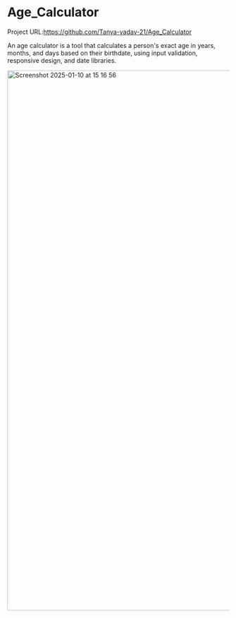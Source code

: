# Age_Calculator
Project URL:https://github.com/Tanya-yadav-21/Age_Calculator

An age calculator is a tool that calculates a person's exact age in years, months, and days based on their birthdate, using input validation, responsive design, and date libraries.

<img width="1225" alt="Screenshot 2025-01-10 at 15 16 56" src="https://github.com/user-attachments/assets/2d2fb758-0c66-4dbd-949c-2f368561dbf8" />




